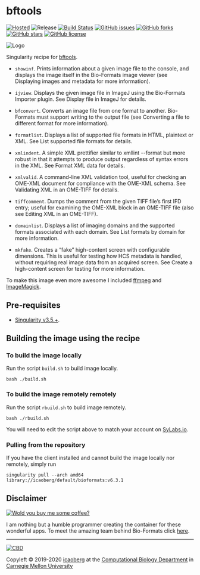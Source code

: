 # bftools
[![Hosted](https://img.shields.io/badge/hosted-sylabs.io-green.svg)](https://cloud.sylabs.io/library/icaoberg/default/bioformats)
![Release](https://img.shields.io/badge/release-v6.3.1-green.svg)
[![Build Status](https://travis-ci.org/icaoberg/singularity-bioformats.svg?branch=master)](https://travis-ci.org/icaoberg/singularity-bioformats)
[![GitHub issues](https://img.shields.io/github/issues/icaoberg/singularity-bioformats.svg)](https://github.com/icaoberg/singularity-bioformats/issues)
[![GitHub forks](https://img.shields.io/github/forks/icaoberg/singularity-bioformats.svg)](https://github.com/icaoberg/singularity-bioformats/network)
[![GitHub stars](https://img.shields.io/github/stars/icaoberg/singularity-bioformats.svg)](https://github.com/icaoberg/singularity-bioformats/stargazers)
[![GitHub license](https://img.shields.io/badge/license-GPLv3-blue.svg)](https://www.gnu.org/licenses/quick-guide-gplv3.en.html)

![Logo](https://www-legacy.openmicroscopy.org/site/support/ome-artwork/bio-formats-logos/bio-formats-logo-800.png)

Singularity recipe for [bftools](https://www.openmicroscopy.org/bio-formats/).

* `showinf`. Prints information about a given image file to the console, and displays the image itself in the Bio-Formats image viewer (see Displaying images and metadata for more information).

* `ijview`. Displays the given image file in ImageJ using the Bio-Formats Importer plugin. See Display file in ImageJ for details.

* `bfconvert`. Converts an image file from one format to another. Bio-Formats must support writing to the output file (see Converting a file to different format for more information).

* `formatlist`. Displays a list of supported file formats in HTML, plaintext or XML. See List supported file formats for details.

* `xmlindent`. A simple XML prettifier similar to xmllint --format but more robust in that it attempts to produce output regardless of syntax errors in the XML. See Format XML data for details.

* `xmlvalid`. A command-line XML validation tool, useful for checking an OME-XML document for compliance with the OME-XML schema. See Validating XML in an OME-TIFF for details.

* `tiffcomment`. Dumps the comment from the given TIFF file’s first IFD entry; useful for examining the OME-XML block in an OME-TIFF file (also see Editing XML in an OME-TIFF).

* `domainlist`. Displays a list of imaging domains and the supported formats associated with each domain. See List formats by domain for more information.

* `mkfake`. Creates a “fake” high-content screen with configurable dimensions. This is useful for testing how HCS metadata is handled, without requiring real image data from an acquired screen. See Create a high-content screen for testing for more information.

To make this image even more awesome I included [ffmpeg](https://ffmpeg.org/) and [ImageMagick](https://imagemagick.org/index.php).

## Pre-requisites

* [Singularity v3.5.+](https://sylabs.io/docs/).

## Building the image using the recipe

### To build the image locally
Run the script `build.sh` to build image locally.

```
bash ./build.sh
```

### To build the image remotely remotely
Run the script `rbuild.sh` to build image remotely.

```
bash ./rbuild.sh
```

You will need to edit the script above to match your account on [SyLabs.io](https://sylabs.io/).

### Pulling from the repository
If you have the client installed and cannot build the image locally nor remotely, simply run

```
singularity pull --arch amd64 library://icaoberg/default/bioformats:v6.3.1
```

## Disclaimer

[![Wold you buy me some coffee?](https://www.buymeacoffee.com/assets/img/custom_images/orange_img.png)](https://www.buymeacoffee.com/icaoberg)

I am nothing but a humble programmer creating the container for these wonderful apps. To meet the amazing team behind Bio-Formats click [here](https://www.openmicroscopy.org/teams/).

---
[![CBD](http://www.cbd.cmu.edu/wp-content/uploads/2017/07/wordpress-default.png)](http://www.cbd.cmu.edu)

Copyleft © 2019-2020 [icaoberg](http://www.andrew.cmu.edu/~icaoberg) at the [Computational Biology Department](http://www.cbd.cmu.edu) in [Carnegie Mellon University](http://www.cmu.edu)
